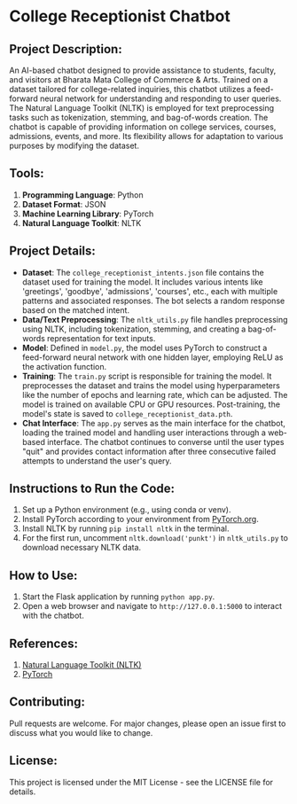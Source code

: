 # College Receptionist Chatbot

## Project Description:
An AI-based chatbot designed to provide assistance to students, faculty, and visitors at Bharata Mata College of Commerce & Arts. Trained on a dataset tailored for college-related inquiries, this chatbot utilizes a feed-forward neural network for understanding and responding to user queries. The Natural Language Toolkit (NLTK) is employed for text preprocessing tasks such as tokenization, stemming, and bag-of-words creation. The chatbot is capable of providing information on college services, courses, admissions, events, and more. Its flexibility allows for adaptation to various purposes by modifying the dataset.

## Tools:
1. **Programming Language**: Python
2. **Dataset Format**: JSON
3. **Machine Learning Library**: PyTorch
4. **Natural Language Toolkit**: NLTK

## Project Details:
- **Dataset**: The `college_receptionist_intents.json` file contains the dataset used for training the model. It includes various intents like 'greetings', 'goodbye', 'admissions', 'courses', etc., each with multiple patterns and associated responses. The bot selects a random response based on the matched intent.
- **Data/Text Preprocessing**: The `nltk_utils.py` file handles preprocessing using NLTK, including tokenization, stemming, and creating a bag-of-words representation for text inputs.
- **Model**: Defined in `model.py`, the model uses PyTorch to construct a feed-forward neural network with one hidden layer, employing ReLU as the activation function.
- **Training**: The `train.py` script is responsible for training the model. It preprocesses the dataset and trains the model using hyperparameters like the number of epochs and learning rate, which can be adjusted. The model is trained on available CPU or GPU resources. Post-training, the model's state is saved to `college_receptionist_data.pth`.
- **Chat Interface**: The `app.py` serves as the main interface for the chatbot, loading the trained model and handling user interactions through a web-based interface. The chatbot continues to converse until the user types "quit" and provides contact information after three consecutive failed attempts to understand the user's query.

## Instructions to Run the Code:
1. Set up a Python environment (e.g., using conda or venv).
2. Install PyTorch according to your environment from [PyTorch.org](https://pytorch.org).
3. Install NLTK by running `pip install nltk` in the terminal.
4. For the first run, uncomment `nltk.download('punkt')` in `nltk_utils.py` to download necessary NLTK data.

## How to Use:
1. Start the Flask application by running `python app.py`.
2. Open a web browser and navigate to `http://127.0.0.1:5000` to interact with the chatbot.

## References:
1. [Natural Language Toolkit (NLTK)](https://www.nltk.org)
2. [PyTorch](https://pytorch.org)

## Contributing:
Pull requests are welcome. For major changes, please open an issue first to discuss what you would like to change.

## License:
This project is licensed under the MIT License - see the LICENSE file for details.
